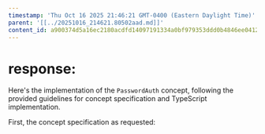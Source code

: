 ```yaml
---
timestamp: 'Thu Oct 16 2025 21:46:21 GMT-0400 (Eastern Daylight Time)'
parent: '[[../20251016_214621.80502aad.md]]'
content_id: a900374d5a16ec2180acdfd14097191334a0bf979353ddd0b4846ee041276a09
---
```


# response:

Here's the implementation of the `PasswordAuth` concept, following the provided guidelines for concept specification and TypeScript implementation.

First, the concept specification as requested:
